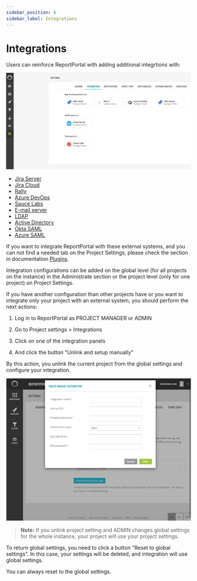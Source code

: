 ```yaml
---
sidebar_position: 6
sidebar_label: Integrations
---
```


# Integrations

Users can reinforce ReportPortal with adding additional integrtions with:

![Integrations](img/Integrations.png)

* [Jira Server](https://reportportal.io/docs/Jira-Server)
* [Jira Cloud](https://reportportal.io/docs/Jira-Cloud)
* [Rally](https://reportportal.io/docs/Rally)
* [Azure DevOps](https://reportportal.io/docs/Azure-DevOps-BTS)
* [Sauce Labs](https://reportportal.io/docs/Sauce-Labs)
* [E-mail server](https://reportportal.io/docs/E-mail-server)
* [LDAP](https://reportportal.io/docs/LDAP-Auth)
* [Active Directory](https://reportportal.io/docs/Active-Directory-Auth)
* [Okta SAML](https://reportportal.io/docs/Okta-SAML)
* [Azure SAML](https://reportportal.io/docs/Azure-SAML)

If you want to integrate ReportPortal with these external systems, and you can not find a needed tab on the Project Settings, please check the section in documentation [Plugins](https://reportportal.io/docs/Plugins).

Integration configurations can be added on the global level (for all projects on the instance) in the Administrate section or the project level (only for one project) on Project Settings.

If you have another configuration than other projects have or you want to integrate only your project with an external system, you should perform the next actions:

1. Log in to ReportPortal as PROJECT MANAGER or ADMIN

2. Go to Project settings > Integrations

3. Click on one of the integration panels

4. And click the button "Unlink and setup manually"

By this action, you unlink the current project from the global settings and configure your integration.

![Unlink Global Jira Integration](img/Unlink-Global-Integration.png)

>**Note:**
> If you unlink project setting and ADMIN changes global settings for the whole instance, your project will use your project settings.

To return global settings, you need to click a button "Reset to global settings".
In this case, your settings will be deleted, and integration will use global settings.

You can always reset to the global settings.